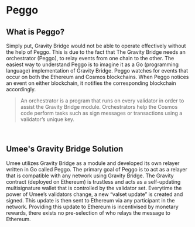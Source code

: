 # Peggo

## What is Peggo?

Simply put, Gravity Bridge would not be able to operate effectively without the help of Peggo. This is due to the fact that The Gravity Bridge needs an orchestrator (Peggo), to relay events from one chain to the other. The easiest way to understand Peggo is to imagine it as a Go (programming language) implementation of Gravity Bridge. Peggo watches for events that occur on both the Ethereum and Cosmos blockchains. When Peggo notices an event on either blockchain, it notifies the corresponding blockchain accordingly.

> An orchestrator is a program that runs on every validator in order to assist the Gravity Bridge module. Orchestrators help the Cosmos code perform tasks such as sign messages or transactions using a validator’s unique key. 

<br>

## Umee's Gravity Bridge Solution

Umee utilizes Gravity Bridge as a module and developed its own relayer written in Go called Peggo. The primary goal of Peggo is to act as a relayer that is compatible with any network using Gravity Bridge. The Gravity contract (deployed on Ethereum) is trustless and acts as a self-updating multisignature wallet that is controlled by the validator set. Everytime the power of Umee’s validators change, a new “valset update” is created and signed. This update is then sent to Ethereum via any participant in the network. Providing this update to Ethereum is incentivised by monetary rewards, there exists no pre-selection of who relays the message to Ethereum. 